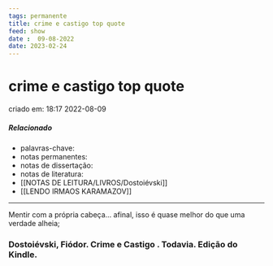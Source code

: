 ```yaml
---
tags: permanente
title: crime e castigo top quote
feed: show
date :  09-08-2022
date: 2023-02-24
---
```


# crime e castigo top quote

criado em: 18:17 2022-08-09

##### Relacionado

- palavras-chave: 
- notas permanentes: 
- notas de dissertação:
- notas de literatura: 
- [[NOTAS DE LEITURA/LIVROS/Dostoiévski]]
- [[LENDO IRMAOS KARAMAZOV]]

---

Mentir com a própria cabeça… afinal, isso é quase melhor do que uma verdade alheia;

### Dostoiévski, Fiódor. Crime e Castigo . Todavia. Edição do Kindle.
